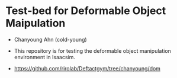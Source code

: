 # Test-bed for Deformable Object Maipulation 

* Chanyoung Ahn (cold-young)
  
* This repository is for testing the deformable object manipulation environment in Isaacsim.
* https://github.com/rirolab/Deftactgym/tree/chanyoung/dom
